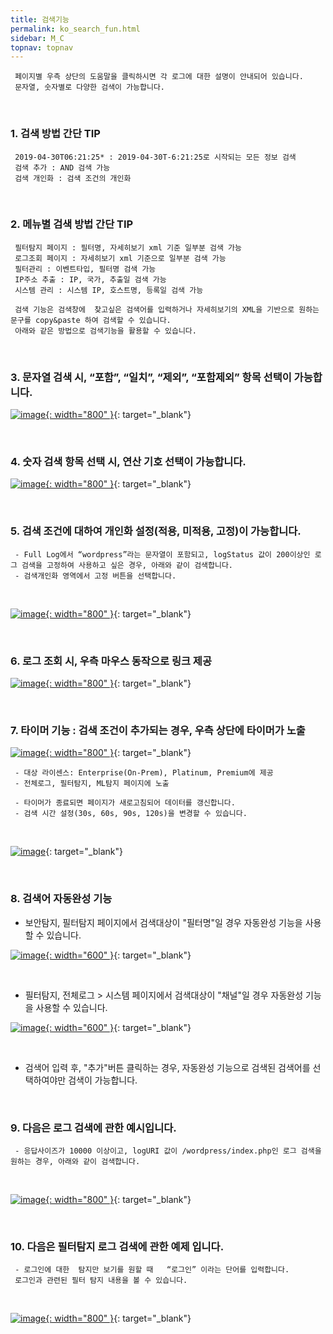 ```yaml
---
title: 검색기능
permalink: ko_search_fun.html
sidebar: M_C
topnav: topnav
---
```


     페이지별 우측 상단의 도움말을 클릭하시면 각 로그에 대한 설명이 안내되어 있습니다.
     문자열, 숫자별로 다양한 검색이 가능합니다.

<br />

### 1. 검색 방법 간단 TIP

     2019-04-30T06:21:25* : 2019-04-30T-6:21:25로 시작되는 모든 정보 검색
     검색 추가 : AND 검색 가능
     검색 개인화 : 검색 조건의 개인화

<br />

### 2. 메뉴별 검색 방법 간단 TIP

     필터탐지 페이지 : 필터명, 자세히보기 xml 기준 일부분 검색 가능
     로그조회 페이지 : 자세히보기 xml 기준으로 일부분 검색 가능
     필터관리 : 이벤트타입, 필터명 검색 가능
     IP주소 추출 : IP, 국가, 추출일 검색 가능
     시스템 관리 : 시스템 IP, 호스트명, 등록일 검색 가능

     검색 기능은 검색창에  찾고싶은 검색어를 입력하거나 자세히보기의 XML을 기반으로 원하는 문구를 copy&paste 하여 검색할 수 있습니다.
     아래와 같은 방법으로 검색기능을 활용할 수 있습니다.

<br />

### 3. 문자열 검색 시, “포함”, “일치”, “제외”, “포함제외” 항목 선택이 가능합니다.

[![image](/docs/images/Manual/common/search/1.png){: width="800" }](/docs/images/Manual/common/search/1.png){: target="_blank"}

<br />

### 4. 숫자 검색 항목 선택 시, 연산 기호 선택이 가능합니다. 

[![image](/docs/images/Manual/common/search/2.png){: width="800" }](/docs/images/Manual/common/search/2.png){: target="_blank"}

<br />

### 5. 검색 조건에 대하여 개인화 설정(적용, 미적용, 고정)이 가능합니다.

     - Full Log에서 “wordpress”라는 문자열이 포함되고, logStatus 값이 200이상인 로그 검색을 고정하여 사용하고 싶은 경우, 아래와 같이 검색합니다.
     - 검색개인화 영역에서 고정 버튼을 선택합니다.

<br />

[![image](/docs/images/Manual/common/search/3.png){: width="800" }](/docs/images/Manual/common/search/3.png){: target="_blank"}

<br />

### 6. 로그 조회 시, 우측 마우스 동작으로 링크 제공

[![image](/docs/images/Manual/common/search/4.png){: width="800" }](/docs/images/Manual/common/search/4.png){: target="_blank"}

<br />

### 7. 타이머 기능 : 검색 조건이 추가되는 경우, 우측 상단에 타이머가 노출

[![image](/docs/images/Manual/common/search/5.png){: width="800" }](/docs/images/Manual/common/search/5.png){: target="_blank"}

     - 대상 라이센스: Enterprise(On-Prem), Platinum, Premium에 제공
     - 전체로그, 필터탐지, ML탐지 페이지에 노출

     - 타이머가 종료되면 페이지가 새로고침되어 데이터를 갱신합니다.
     - 검색 시간 설정(30s, 60s, 90s, 120s)을 변경할 수 있습니다.

<br />

[![image](/docs/images/Manual/common/search/6.png)](/docs/images/Manual/common/search/6.png){: target="_blank"}

<br />

### 8. 검색어 자동완성 기능

- 보안탐지, 필터탐지 페이지에서 검색대상이 "필터명"일 경우 자동완성 기능을 사용할 수 있습니다.

[![image](/docs/images/Manual/common/search/09.png){: width="600" }](/docs/images/Manual/common/search/09.png){: target="_blank"}

<br /> 

- 필터탐지, 전체로그 > 시스템 페이지에서 검색대상이 "채널"일 경우 자동완성 기능을 사용할 수 있습니다.

[![image](/docs/images/Manual/common/search/10.png){: width="600" }](/docs/images/Manual/common/search/10.png){: target="_blank"}

<br />

- 검색어 입력 후, "추가"버튼 클릭하는 경우, 자동완성 기능으로 검색된 검색어를 선택하여야만 검색이 가능합니다.

<br />

### 9.  다음은 로그 검색에 관한 예시입니다.

     - 응답사이즈가 10000 이상이고, logURI 값이 /wordpress/index.php인 로그 검색을 원하는 경우, 아래와 같이 검색합니다.

<br />

[![image](/docs/images/Manual/common/search/7.png){: width="800" }](/docs/images/Manual/common/search/7.png){: target="_blank"}

<br />

### 10. 다음은 필터탐지 로그 검색에 관한 예제 입니다.

     - 로그인에 대한  탐지만 보기를 원할 때   “로그인” 이라는 단어를 입력합니다.
     로그인과 관련된 필터 탐지 내용을 볼 수 있습니다.

<br />

[![image](/docs/images/Manual/common/search/8.png){: width="800" }](/docs/images/Manual/common/search/8.png){: target="_blank"}


 